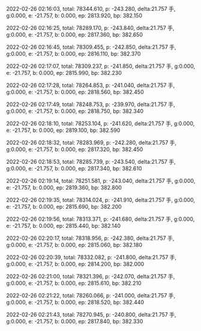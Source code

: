 2022-02-26 02:16:03, total: 78344.610, p: -243.280, delta:21.757 手, g:0.000, e: -21.757, b: 0.000, ep: 2813.920, bp: 382.150

2022-02-26 02:16:25, total: 78289.170, p: -243.840, delta:21.757 手, g:0.000, e: -21.757, b: 0.000, ep: 2817.360, bp: 382.650

2022-02-26 02:16:45, total: 78309.455, p: -242.850, delta:21.757 手, g:0.000, e: -21.757, b: 0.000, ep: 2816.110, bp: 382.370

2022-02-26 02:17:07, total: 78309.237, p: -241.850, delta:21.757 手, g:0.000, e: -21.757, b: 0.000, ep: 2815.990, bp: 382.230

2022-02-26 02:17:28, total: 78264.853, p: -241.040, delta:21.757 手, g:0.000, e: -21.757, b: 0.000, ep: 2818.560, bp: 382.450

2022-02-26 02:17:49, total: 78248.753, p: -239.970, delta:21.757 手, g:0.000, e: -21.757, b: 0.000, ep: 2818.750, bp: 382.340

2022-02-26 02:18:10, total: 78253.104, p: -241.620, delta:21.757 手, g:0.000, e: -21.757, b: 0.000, ep: 2819.100, bp: 382.590

2022-02-26 02:18:32, total: 78283.969, p: -242.280, delta:21.757 手, g:0.000, e: -21.757, b: 0.000, ep: 2817.320, bp: 382.450

2022-02-26 02:18:53, total: 78285.739, p: -243.540, delta:21.757 手, g:0.000, e: -21.757, b: 0.000, ep: 2817.340, bp: 382.610

2022-02-26 02:19:14, total: 78251.581, p: -243.040, delta:21.757 手, g:0.000, e: -21.757, b: 0.000, ep: 2819.360, bp: 382.800

2022-02-26 02:19:35, total: 78314.024, p: -241.910, delta:21.757 手, g:0.000, e: -21.757, b: 0.000, ep: 2815.690, bp: 382.200

2022-02-26 02:19:56, total: 78313.371, p: -241.680, delta:21.757 手, g:0.000, e: -21.757, b: 0.000, ep: 2815.440, bp: 382.140

2022-02-26 02:20:17, total: 78318.956, p: -242.380, delta:21.757 手, g:0.000, e: -21.757, b: 0.000, ep: 2815.060, bp: 382.180

2022-02-26 02:20:39, total: 78332.082, p: -241.800, delta:21.757 手, g:0.000, e: -21.757, b: 0.000, ep: 2814.200, bp: 382.000

2022-02-26 02:21:00, total: 78321.396, p: -242.070, delta:21.757 手, g:0.000, e: -21.757, b: 0.000, ep: 2815.610, bp: 382.210

2022-02-26 02:21:22, total: 78260.066, p: -241.000, delta:21.757 手, g:0.000, e: -21.757, b: 0.000, ep: 2818.520, bp: 382.440

2022-02-26 02:21:43, total: 78270.945, p: -240.800, delta:21.757 手, g:0.000, e: -21.757, b: 0.000, ep: 2817.840, bp: 382.330